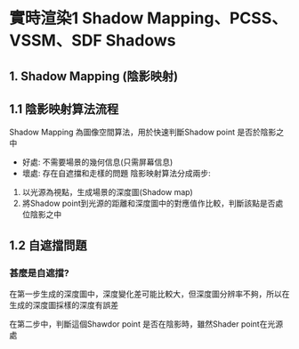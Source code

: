 # 實時渲染1 Shadow Mapping、PCSS、VSSM、SDF Shadows

## 1. Shadow Mapping (陰影映射)

## 1.1 陰影映射算法流程
Shadow Mapping 為圖像空間算法，用於快速判斷Shadow point 是否於陰影之中
- 好處: 不需要場景的幾何信息(只需屏幕信息)
- 壞處: 存在自遮擋和走樣的問題
陰影映射算法分成兩步: 
1. 以光源為視點，生成場景的深度圖(Shadow map)
2. 將Shadow point到光源的距離和深度圖中的對應值作比較，判斷該點是否處位陰影之中
## 1.2 自遮擋問題
### 甚麼是自遮擋?

在第一步生成的深度圖中，深度變化差可能比較大，但深度圖分辨率不夠，所以在生成的深度圖採樣的深度有誤差

在第二步中，判斷這個Shawdor point 是否在陰影時，雖然Shader point在光源處

### 